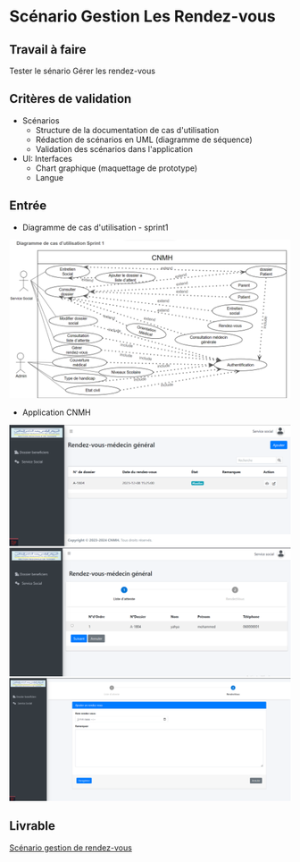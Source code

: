 # Scénario Gestion Les Rendez-vous

## Travail à faire

Tester le sénario Gérer les rendez-vous

## Critères de validation
- Scénarios
  - Structure de la documentation de cas d'utilisation
  - Rédaction de scénarios en UML (diagramme de séquence)
  - Validation des scénarios dans l'application
- UI: Interfaces
  - Chart graphique (maquettage de prototype)
  - Langue

## Entrée





- Diagramme de cas d'utilisation - sprint1
  
<img src="Images/cas-utilisation.png">

- Application CNMH
<img src="Images/interface%20rendez-vous.png">
<img src="Images/liste%20d'attente.png">
<img src="Images/Ajouter%20rendez-vous.png">


## Livrable
[Scénario gestion de rendez-vous ](https://docs.google.com/presentation/d/1d9Bl9QKTl4_vsFA0oWER7LfaX9nveLHx/edit?usp=sharing&ouid=104079302148884844878&rtpof=true&sd=true)

